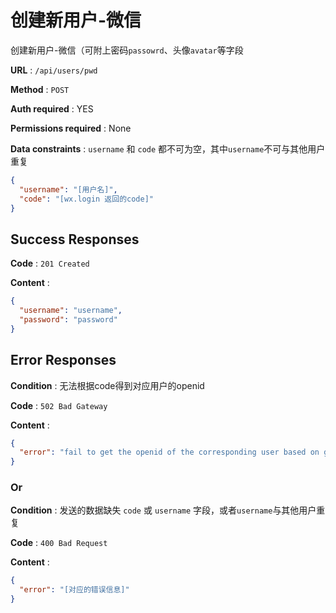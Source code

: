 # 创建新用户-微信

创建新用户-微信（可附上密码`passowrd`、头像`avatar`等字段

**URL** : `/api/users/pwd`

**Method** : `POST`

**Auth required** : YES

**Permissions required** : None

**Data constraints** : 
`username` 和 `code` 都不可为空，其中`username`不可与其他用户重复
```json
{
  "username": "[用户名]",
  "code": "[wx.login 返回的code]"
}
```

## Success Responses

**Code** : `201 Created`

**Content** : 

```json
{
  "username": "username",
  "password": "password" 
}
```

## Error Responses

**Condition** : 无法根据code得到对应用户的openid

**Code** : `502 Bad Gateway`

**Content** : 
```json
{
  "error": "fail to get the openid of the corresponding user based on given code"
}
```

### Or

**Condition** : 发送的数据缺失 `code` 或 `username` 字段，或者`username`与其他用户重复

**Code** : `400 Bad Request`

**Content** : 
```json
{
  "error": "[对应的错误信息]"
}
```